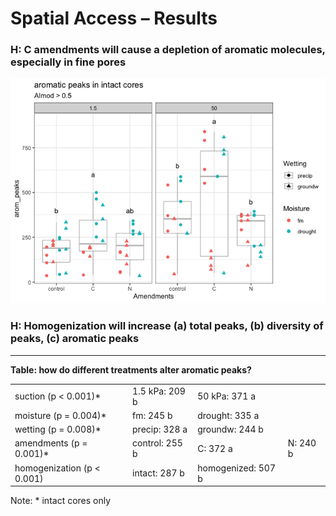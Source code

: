 Spatial Access – Results
================

### H: C amendments will cause a depletion of aromatic molecules, especially in fine pores

![](markdown/results/unnamed-chunk-1-1.png)<!-- -->

### H: Homogenization will increase (a) total peaks, (b) diversity of peaks, (c) aromatic peaks

-----

**Table: how do different treatments alter aromatic peaks?**

|                             |                |                    |          |
| --------------------------- | -------------- | ------------------ | -------- |
| suction (p \< 0.001)\*      | 1.5 kPa: 209 b | 50 kPa: 371 a      |          |
| moisture (p = 0.004)\*      | fm: 245 b      | drought: 335 a     |          |
| wetting (p = 0.008)\*       | precip: 328 a  | groundw: 244 b     |          |
| amendments (p = 0.001)\*    | control: 255 b | C: 372 a           | N: 240 b |
| homogenization (p \< 0.001) | intact: 287 b  | homogenized: 507 b |          |

Note: \* intact cores only
